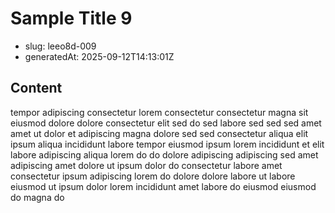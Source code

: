 # Sample Title 9

- slug: leeo8d-009
- generatedAt: 2025-09-12T14:13:01Z

## Content
tempor adipiscing consectetur lorem consectetur consectetur magna sit eiusmod dolore dolore consectetur elit sed do sed labore sed sed sed amet amet ut dolor et adipiscing magna dolore sed sed consectetur aliqua elit ipsum aliqua incididunt labore tempor eiusmod ipsum lorem incididunt et elit labore adipiscing aliqua lorem do do dolore adipiscing adipiscing sed amet adipiscing amet dolore ut ipsum dolor do consectetur labore amet consectetur ipsum adipiscing lorem do dolore dolore labore ut labore eiusmod ut ipsum dolor lorem incididunt amet labore do eiusmod eiusmod do magna do
